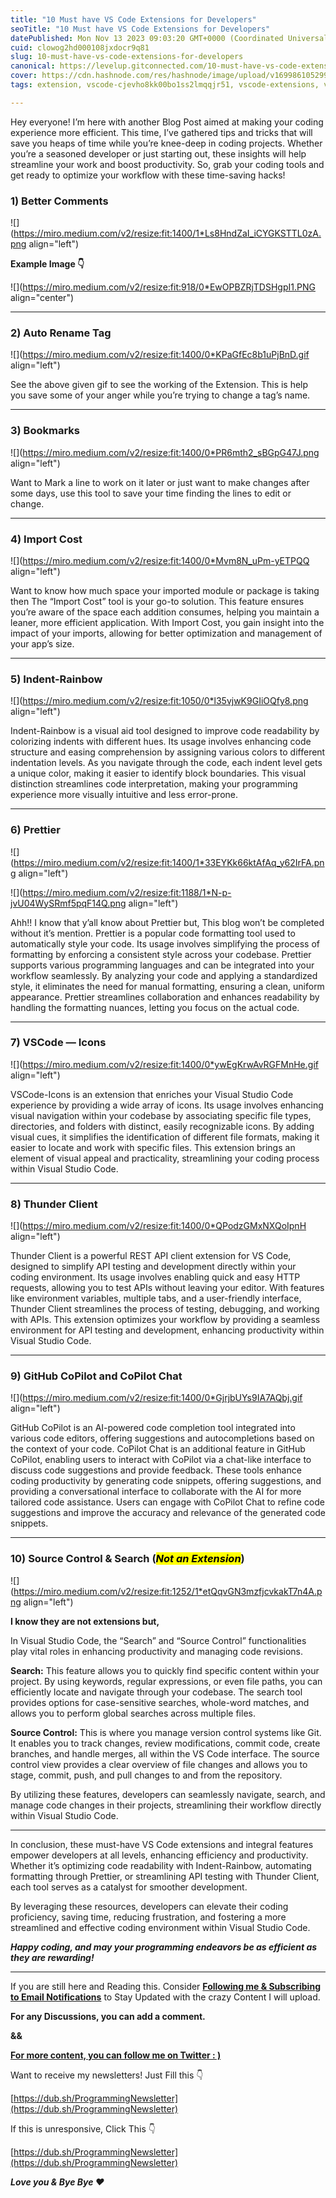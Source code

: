 ```yaml
---
title: "10 Must have VS Code Extensions for Developers"
seoTitle: "10 Must have VS Code Extensions for Developers"
datePublished: Mon Nov 13 2023 09:03:20 GMT+0000 (Coordinated Universal Time)
cuid: clowog2hd000108jxdocr9q81
slug: 10-must-have-vs-code-extensions-for-developers
canonical: https://levelup.gitconnected.com/10-must-have-vs-code-extensions-for-developers-7ddc22d81117
cover: https://cdn.hashnode.com/res/hashnode/image/upload/v1699861052994/0754cb0c-8618-4b64-9530-bfa38954c74e.jpeg
tags: extension, vscode-cjevho8kk00bo1ss2lmqqjr51, vscode-extensions, vscode-tips

---
```


Hey everyone! I’m here with another Blog Post aimed at making your coding experience more efficient. This time, I’ve gathered tips and tricks that will save you heaps of time while you’re knee-deep in coding projects. Whether you’re a seasoned developer or just starting out, these insights will help streamline your work and boost productivity. So, grab your coding tools and get ready to optimize your workflow with these time-saving hacks!

### 1) Better Comments

![](https://miro.medium.com/v2/resize:fit:1400/1*Ls8HndZaI_iCYGKSTTL0zA.png align="left")

**Example Image 👇**

![](https://miro.medium.com/v2/resize:fit:918/0*EwOPBZRjTDSHgpI1.PNG align="center")

---

### 2) Auto Rename Tag

![](https://miro.medium.com/v2/resize:fit:1400/0*KPaGfEc8b1uPjBnD.gif align="left")

See the above given gif to see the working of the Extension. This is help you save some of your anger while you’re trying to change a tag’s name.

---

### 3) Bookmarks

![](https://miro.medium.com/v2/resize:fit:1400/0*PR6mth2_sBGpG47J.png align="left")

Want to Mark a line to work on it later or just want to make changes after some days, use this tool to save your time finding the lines to edit or change.

---

### 4) Import Cost

![](https://miro.medium.com/v2/resize:fit:1400/0*Mvm8N_uPm-yETPQQ align="left")

Want to know how much space your imported module or package is taking then The “Import Cost” tool is your go-to solution. This feature ensures you’re aware of the space each addition consumes, helping you maintain a leaner, more efficient application. With Import Cost, you gain insight into the impact of your imports, allowing for better optimization and management of your app’s size.

---

### 5) Indent-Rainbow

![](https://miro.medium.com/v2/resize:fit:1050/0*l35vjwK9GIiOQfy8.png align="left")

Indent-Rainbow is a visual aid tool designed to improve code readability by colorizing indents with different hues. Its usage involves enhancing code structure and easing comprehension by assigning various colors to different indentation levels. As you navigate through the code, each indent level gets a unique color, making it easier to identify block boundaries. This visual distinction streamlines code interpretation, making your programming experience more visually intuitive and less error-prone.

---

### 6) Prettier

![](https://miro.medium.com/v2/resize:fit:1400/1*33EYKk66ktAfAq_y62IrFA.png align="left")

![](https://miro.medium.com/v2/resize:fit:1188/1*N-p-jvU04WySRmf5pqF14Q.png align="left")

Ahh!! I know that y’all know about Prettier but, This blog won’t be completed without it’s mention. Prettier is a popular code formatting tool used to automatically style your code. Its usage involves simplifying the process of formatting by enforcing a consistent style across your codebase. Prettier supports various programming languages and can be integrated into your workflow seamlessly. By analyzing your code and applying a standardized style, it eliminates the need for manual formatting, ensuring a clean, uniform appearance. Prettier streamlines collaboration and enhances readability by handling the formatting nuances, letting you focus on the actual code.

---

### 7) VSCode — Icons

![](https://miro.medium.com/v2/resize:fit:1400/0*ywEgKrwAvRGFMnHe.gif align="left")

VSCode-Icons is an extension that enriches your Visual Studio Code experience by providing a wide array of icons. Its usage involves enhancing visual navigation within your codebase by associating specific file types, directories, and folders with distinct, easily recognizable icons. By adding visual cues, it simplifies the identification of different file formats, making it easier to locate and work with specific files. This extension brings an element of visual appeal and practicality, streamlining your coding process within Visual Studio Code.

---

### 8) Thunder Client

![](https://miro.medium.com/v2/resize:fit:1400/0*QPodzGMxNXQoIpnH align="left")

Thunder Client is a powerful REST API client extension for VS Code, designed to simplify API testing and development directly within your coding environment. Its usage involves enabling quick and easy HTTP requests, allowing you to test APIs without leaving your editor. With features like environment variables, multiple tabs, and a user-friendly interface, Thunder Client streamlines the process of testing, debugging, and working with APIs. This extension optimizes your workflow by providing a seamless environment for API testing and development, enhancing productivity within Visual Studio Code.

---

### 9) GitHub CoPilot and CoPilot Chat

![](https://miro.medium.com/v2/resize:fit:1400/0*GjrjbUYs9IA7AQbj.gif align="left")

GitHub CoPilot is an AI-powered code completion tool integrated into various code editors, offering suggestions and autocompletions based on the context of your code. CoPilot Chat is an additional feature in GitHub CoPilot, enabling users to interact with CoPilot via a chat-like interface to discuss code suggestions and provide feedback. These tools enhance coding productivity by generating code snippets, offering suggestions, and providing a conversational interface to collaborate with the AI for more tailored code assistance. Users can engage with CoPilot Chat to refine code suggestions and improve the accuracy and relevance of the generated code snippets.

---

### 10) Source Control & Search **(***<mark>Not an Extension</mark>***)**

![](https://miro.medium.com/v2/resize:fit:1252/1*etQqvGN3mzfjcvkakT7n4A.png align="left")

**I know they are not extensions but,**

In Visual Studio Code, the “Search” and “Source Control” functionalities play vital roles in enhancing productivity and managing code revisions.

**Search:** This feature allows you to quickly find specific content within your project. By using keywords, regular expressions, or even file paths, you can efficiently locate and navigate through your codebase. The search tool provides options for case-sensitive searches, whole-word matches, and allows you to perform global searches across multiple files.

**Source Control:** This is where you manage version control systems like Git. It enables you to track changes, review modifications, commit code, create branches, and handle merges, all within the VS Code interface. The source control view provides a clear overview of file changes and allows you to stage, commit, push, and pull changes to and from the repository.

By utilizing these features, developers can seamlessly navigate, search, and manage code changes in their projects, streamlining their workflow directly within Visual Studio Code.

---

In conclusion, these must-have VS Code extensions and integral features empower developers at all levels, enhancing efficiency and productivity. Whether it’s optimizing code readability with Indent-Rainbow, automating formatting through Prettier, or streamlining API testing with Thunder Client, each tool serves as a catalyst for smoother development.

By leveraging these resources, developers can elevate their coding proficiency, saving time, reducing frustration, and fostering a more streamlined and effective coding environment within Visual Studio Code.

***Happy coding, and may your programming endeavors be as efficient as they are rewarding!***

---

If you are still here and Reading this. Consider [**Following me & Subscribing to Email Notifications**](https://medium.com/@princeee/subscribe) to Stay Updated with the crazy Content I will upload.

**For any Discussions, you can add a comment.**

**&&**

[**For more content, you can follow me on Twitter : )**](https://twitter.com/princedevelops)

Want to receive my newsletters! Just Fill this 👇

[https://dub.sh/ProgrammingNewsletter](https://dub.sh/ProgrammingNewsletter)

If this is unresponsive, Click This 👇

[https://dub.sh/ProgrammingNewsletter](https://dub.sh/ProgrammingNewsletter)

***Love you & Bye Bye ❤️***